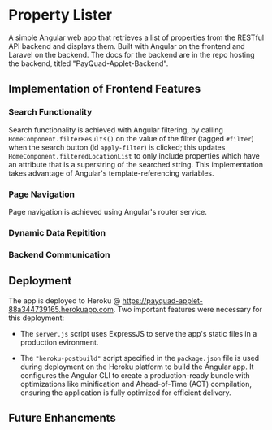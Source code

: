 # Property Lister #

A simple Angular web app that retrieves a list of properties from the RESTful API backend and displays them. Built with Angular on the frontend and Laravel on the backend. The docs for the backend are in the repo hosting the backend, titled "PayQuad-Applet-Backend".

## Implementation of Frontend Features ##

### Search Functionality ###

Search functionality is achieved with Angular filtering, by calling ```HomeComponent.filterResults()``` on the value of the filter (tagged ```#filter```) when the search button (id ```apply-filter```) is clicked; this updates
```HomeComponent.filteredLocationList``` to only include properties which have an attribute that is a superstring of the searched string. This implementation takes advantage of Angular's template-referencing variables.

### Page Navigation ###

Page navigation is achieved using Angular's router service. 

### Dynamic Data Repitition ###

### Backend Communication ###

## Deployment ##

The app is deployed to Heroku @ https://payquad-applet-88a344739165.herokuapp.com. Two important features were necessary for this deployment:

- The `server.js` script uses ExpressJS to serve the app's static files in a production evironment.

- The  `"heroku-postbuild"` script specified in the `package.json` file is used during deployment on the Heroku platform to build the Angular app. It configures the Angular CLI to create a production-ready bundle with optimizations like minification and Ahead-of-Time (AOT) compilation, ensuring the application is fully optimized for efficient delivery.
  

## Future Enhancments ##


